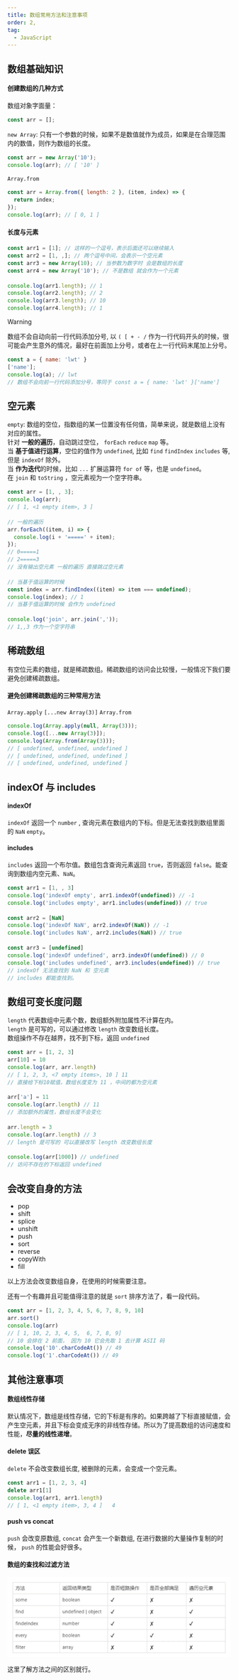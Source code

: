 ```yaml
---
title: 数组常用方法和注意事项
order: 2,
tag:
  - JavaScript
---
```


## 数组基础知识

#### 创建数组的几种方式

数组对象字面量：

```javascript
const arr = [];
```

`new Array`: 只有一个参数的时候，如果不是数值就作为成员，如果是在合理范围内的数值，则作为数组的长度。

```javascript
const arr = new Array('10');
console.log(arr); // [ '10' ]
```

`Array.from`

```javascript
const arr = Array.from({ length: 2 }, (item, index) => {
  return index;
});
console.log(arr); // [ 0, 1 ]
```

#### 长度与元素

```javascript
const arr1 = [1]; // 这样的一个逗号，表示后面还可以继续输入
const arr2 = [1, ,]; // 两个逗号中间，会表示一个空元素
const arr3 = new Array(10); // 当参数为数字时 会是数组的长度
const arr4 = new Array('10'); // 不是数组 就会作为一个元素

console.log(arr1.length); // 1
console.log(arr2.length); // 2
console.log(arr3.length); // 10
console.log(arr4.length); // 1
```

> [!warning]
> 数组不会自动向前一行代码添加分号, 以 `( [ + - /` 作为一行代码开头的时候，很可能会产生意外的情况，最好在前面加上分号，或者在上一行代码末尾加上分号。

```javascript
const a = { name: 'lwt' }
['name'];
console.log(a); // lwt
// 数组不会向前一行代码添加分号，等同于 const a = { name: 'lwt' }['name']
```

## 空元素

`empty`: 数组的空位，指数组的某一位置没有任何值，简单来说，就是数组上没有对应的属性。  
针对 **一般的遍历**，自动跳过空位， `forEach` `reduce` `map` 等。  
当 **基于值进行运算**，空位的值作为 `undefined`, 比如 `find` `findIndex` `includes` 等, 但是 `indexOf` 除外。  
当 **作为迭代**的时候，比如 `...` 扩展运算符 `for of` 等，也是 `undefined`。  
在 `join` 和 `toString` ，空元素视为一个空字符串。

```javascript
const arr = [1, , 3];
console.log(arr);
// [ 1, <1 empty item>, 3 ]

// 一般的遍历
arr.forEach((item, i) => {
  console.log(i + '=====' + item);
});
// 0=====1
// 2=====3
// 没有输出空元素 一般的遍历 直接跳过空元素

// 当基于值运算的时候
const index = arr.findIndex((item) => item === undefined);
console.log(index); // 1
// 当基于值运算的时候 会作为 undefined

console.log('join', arr.join(','));
// 1,,3 作为一个空字符串
```

## 稀疏数组

有空位元素的数组，就是稀疏数组。稀疏数组的访问会比较慢，一般情况下我们要避免创建稀疏数组。

#### 避免创建稀疏数组的三种常用方法

`Array.apply` `[...new Array(3)]` `Array.from`

```javascript
console.log(Array.apply(null, Array(3)));
console.log([...new Array(3)]);
console.log(Array.from(Array(3)));
// [ undefined, undefined, undefined ]
// [ undefined, undefined, undefined ]
// [ undefined, undefined, undefined ]
```


## indexOf 与 includes

#### indexOf
`indexOf` 返回一个 `number` , 查询元素在数组内的下标。但是无法查找到数组里面的 `NaN` `empty`。

#### includes 
`includes` 返回一个布尔值。数组包含查询元素返回 `true`，否则返回 `false`。能查询到数组内空元素、`NaN`。

```javascript
const arr1 = [1, , 3]
console.log('indexOf empty', arr1.indexOf(undefined)) // -1
console.log('includes empty', arr1.includes(undefined)) // true

const arr2 = [NaN]
console.log('indexOf NaN', arr2.indexOf(NaN)) // -1
console.log('includes NaN', arr2.includes(NaN)) // true

const arr3 = [undefined]
console.log('indexOf undefined', arr3.indexOf(undefined)) // 0
console.log('includes undefined', arr3.includes(undefined)) // true
// indexOf 无法查找到 NaN 和 空元素
// includes 都能查找到。
```

## 数组可变长度问题
`length` 代表数组中元素个数，数组额外附加属性不计算在内。   
`length` 是可写的，可以通过修改 `length` 改变数组长度。   
数组操作不存在越界，找不到下标，返回 `undefined`  

```javascript 
const arr = [1, 2, 3]
arr[10] = 10
console.log(arr, arr.length)
// [ 1, 2, 3, <7 empty items>, 10 ] 11
// 直接给下标10赋值，数组长度变为 11 ，中间的都为空元素

arr['a'] = 11
console.log(arr.length) // 11
// 添加额外的属性，数组长度不会变化

arr.length = 3
console.log(arr.length) // 3
// length 是可写的 可以直接改写 length 改变数组长度

console.log(arr[1000]) // undefined
// 访问不存在的下标返回 undefined
```

## 会改变自身的方法
- pop
- shift
- splice
- unshift
- push
- sort
- reverse
- copyWith
- fill

以上方法会改变数组自身，在使用的时候需要注意。

还有一个有趣并且可能值得注意的就是 `sort` 排序方法了，看一段代码。

```javascript 
const arr = [1, 2, 3, 4, 5, 6, 7, 8, 9, 10]
arr.sort()
console.log(arr)
// [ 1, 10, 2, 3, 4, 5,  6, 7, 8, 9]
// 10 会排在 2 前面， 因为 10 它会先取 1 去计算 ASII 码
console.log('10'.charCodeAt()) // 49
console.log('1'.charCodeAt()) // 49
```

## 其他注意事项

#### 数组线性存储
默认情况下，数组是线性存储，它的下标是有序的。如果跨越了下标直接赋值，会产生空元素，并且下标会变成无序的非线性存储。所以为了提高数组的访问速度和性能，**尽量的线性递增**。

#### delete 误区
`delete` 不会改变数组长度, 被删除的元素，会变成一个空元素。
```javascript 
const arr1 = [1, 2, 3, 4]
delete arr1[1]
console.log(arr1, arr1.length)
// [ 1, <1 empty item>, 3, 4 ]   4
```

#### push vs concat
`push` 会改变原数组, `concat` 会产生一个新数组, 在进行数据的大量操作复制的时候， `push` 的性能会好很多。

#### 数组的查找和过滤方法

![](images/array3.png)

这里了解方法之间的区别就行。